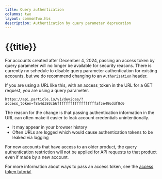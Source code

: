 ```yaml
---
title: Query authentication
columns: two
layout: commonTwo.hbs
description: Authentication by query parameter deprecation
---
```


# {{title}}


For accounts created after December 4, 2024, passing an access token by query parameter will no longer be available for security reasons. There is currently no schedule to disable query parameter authentication for existing accounts, but we do recommend changing to an `Authorization` header.

If you are using a URL like this, with an access_token in the URL for a GET request, you are using a query parameter.

```
https://api.particle.io/v1/devices/?access_token=f8a4d380cb6ffffffffffffffffffaf5e496ddf0c0
```

The reason for the change is that passing authentication information in the URL can often make it easier to leak account credentials unintentionally.

- It may appear in your browser history
- Often URLs are logged which would cause authentication tokens to be leaked via logging

For new accounts that have access to an older product, the query authentication restriction will not be applied for API requests to that product
even if made by a new account.

For more information about ways to pass an access token, see the [access token tutorial](/getting-started/cloud/cloud-api/#access-tokens).

